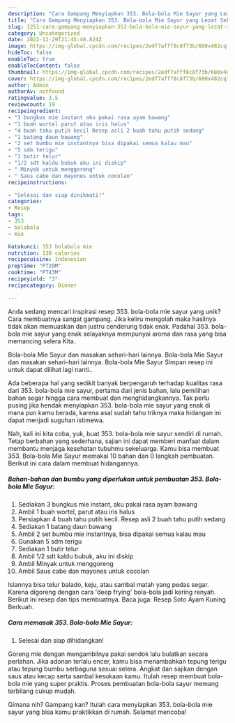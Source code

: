 ```yaml
---
description: "Cara Gampang Menyiapkan 353. Bola-bola Mie Sayur yang Lezat Sekali"
title: "Cara Gampang Menyiapkan 353. Bola-bola Mie Sayur yang Lezat Sekali"
slug: 1251-cara-gampang-menyiapkan-353-bola-bola-mie-sayur-yang-lezat-sekali
category: Uncategorized
date: 2022-12-29T21:45:48.824Z
image: https://img-global.cpcdn.com/recipes/2edf7afff8c8f73b/680x482cq70/353-bola-bola-mie-sayur-foto-resep-utama.jpg
hideToc: false
enableToc: true
enableTocContent: false
thumbnail: https://img-global.cpcdn.com/recipes/2edf7afff8c8f73b/680x482cq70/353-bola-bola-mie-sayur-foto-resep-utama.jpg
cover: https://img-global.cpcdn.com/recipes/2edf7afff8c8f73b/680x482cq70/353-bola-bola-mie-sayur-foto-resep-utama.jpg
author: Admin
authorAv: notfound
ratingvalue: 3.5
reviewcount: 19
recipeingredient:
- "3 bungkus mie instant aku pakai rasa ayam bawang"
- "1 buah wortel parut atau iris halus"
- "4 buah tahu putih kecil Resep asli 2 buah tahu putih sedang"
- "1 batang daun bawang"
- "2 set bumbu mie instantnya bisa dipakai semua kalau mau"
- "5 sdm terigu"
- "1 butir telur"
- "1/2 sdt kaldu bubuk aku ini diskip"
- " Minyak untuk menggoreng"
- " Saus cabe dan mayones untuk cocolan"
recipeinstructions:

- "Selesai dan siap dinikmati!"
categories:
- Resep
tags:
- 353
- bolabola
- mie

katakunci: 353 bolabola mie 
nutrition: 130 calories
recipecuisine: Indonesian
preptime: "PT29M"
cooktime: "PT43M"
recipeyield: "3"
recipecategory: Dinner

---
```





Anda sedang mencari inspirasi resep 353. bola-bola mie sayur yang unik? Cara membuatnya sangat gampang. Jika keliru mengolah maka hasilnya tidak akan memuaskan dan justru cenderung tidak enak. Padahal 353. bola-bola mie sayur yang enak selayaknya mempunyai aroma dan rasa yang bisa memancing selera Kita.





Bola-bola Mie Sayur dan masakan sehari-hari lainnya. Bola-bola Mie Sayur dan masakan sehari-hari lainnya. Bola-bola Mie Sayur Simpan resep ini untuk dapat dilihat lagi nanti..

Ada beberapa hal yang sedikit banyak berpengaruh terhadap kualitas rasa dari 353. bola-bola mie sayur, pertama dari jenis bahan, lalu pemilihan bahan segar hingga cara membuat dan menghidangkannya. Tak perlu pusing jika hendak menyiapkan 353. bola-bola mie sayur yang enak di mana pun kamu berada, karena asal sudah tahu triknya maka hidangan ini dapat menjadi suguhan istimewa.






Nah, kali ini kita coba, yuk, buat 353. bola-bola mie sayur sendiri di rumah. Tetap berbahan yang sederhana, sajian ini dapat memberi manfaat dalam membantu menjaga kesehatan tubuhmu sekeluarga. Kamu bisa membuat 353. Bola-bola Mie Sayur memakai 10 bahan dan 0 langkah pembuatan. Berikut ini cara dalam membuat hidangannya.

<!--inarticleads1-->

##### Bahan-bahan dan bumbu yang diperlukan untuk pembuatan 353. Bola-bola Mie Sayur:

1. Sediakan 3 bungkus mie instant, aku pakai rasa ayam bawang
1. Ambil 1 buah wortel, parut atau iris halus
1. Persiapkan 4 buah tahu putih kecil. Resep asli 2 buah tahu putih sedang
1. Sediakan 1 batang daun bawang
1. Ambil 2 set bumbu mie instantnya, bisa dipakai semua kalau mau
1. Gunakan 5 sdm terigu
1. Sediakan 1 butir telur
1. Ambil 1/2 sdt kaldu bubuk, aku ini diskip
1. Ambil  Minyak untuk menggoreng
1. Ambil  Saus cabe dan mayones untuk cocolan


Isiannya bisa telur balado, keju, atau sambal matah yang pedas segar. Karena digoreng dengan cara &#39;deep frying&#39; bola-bola jadi kering renyah. Berikut ini resep dan tips membuatnya. Baca juga: Resep Soto Ayam Kuning Berkuah. 

<!--inarticleads2-->

##### Cara memasak 353. Bola-bola Mie Sayur:


1. Selesai dan siap dihidangkan!

Goreng mie dengan mengambilnya pakai sendok lalu bulatkan secara perlahan. Jika adonan terlalu encer, kamu bisa menambahkan tepung terigu atau tepung bumbu serbaguna sesuai selera. Angkat dan sajikan dengan saus atau kecap serta sambal kesukaan kamu. Itulah resep membuat bola-bola mie yang super praktis. Proses pembuatan bola-bola sayur memang terbilang cukup mudah. 

Gimana nih? Gampang kan? Itulah cara menyiapkan 353. bola-bola mie sayur yang bisa kamu praktikkan di rumah. Selamat mencoba!
